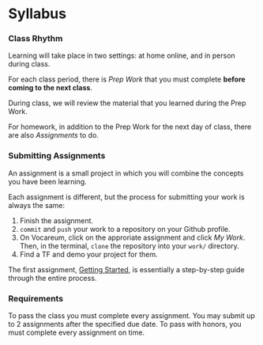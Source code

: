 # Syllabus

### Class Rhythm

Learning will take place in two settings: at home online, and in person during class.

For each class period, there is *Prep Work* that you must complete **before coming to the next class**.

During class, we will review the material that you learned during the Prep Work.

For homework, in addition to the Prep Work for the next day of class, there are also *Assignments* to do.

### Submitting Assignments

An assignment is a small project in which you will combine the concepts you have been learning.

Each assignment is different, but the process for submitting your work is always the same:

1. Finish the assignment.
2. `commit` and `push` your work to a repository on your Github profile.
3. On Vocareum, click on the approriate assignment and click *My Work*. Then, in the terminal, `clone` the repository into your `work/` directory.
4. Find a TF and demo your project for them.

The first assignment, [Getting Started][getting-started], is essentially a step-by-step guide through the entire process.

### Requirements

To pass the class you must complete every assignment. You may submit up to 2 assignments after the specified due date. To pass with honors, you must complete every assignment on time.

[getting-started]: ../assignments/getting-started
